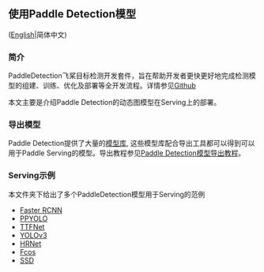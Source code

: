 ## 使用Paddle Detection模型

([English](./README.md)|简体中文)

### 简介

PaddleDetection飞桨目标检测开发套件，旨在帮助开发者更快更好地完成检测模型的组建、训练、优化及部署等全开发流程。详情参见[Github](https://github.com/PaddlePaddle/PaddleDetection/tree/master/dygraph)

本文主要是介绍Paddle Detection的动态图模型在Serving上的部署。

### 导出模型

Paddle Detection提供了大量的[模型库](https://github.com/PaddlePaddle/PaddleDetection/blob/master/dygraph/docs/MODEL_ZOO_cn.md), 这些模型库配合导出工具都可以得到可以用于Paddle Serving的模型。导出教程参见[Paddle Detection模型导出教程](https://github.com/PaddlePaddle/PaddleDetection/blob/master/dygraph/deploy/EXPORT_MODEL.md)。

### Serving示例
本文件夹下给出了多个PaddleDetection模型用于Serving的范例

- [Faster RCNN](./faster_rcnn_r50_fpn_1x_coco)
- [PPYOLO](./ppyolo_r50vd_dcn_1x_coco)
- [TTFNet](./ttfnet_darknet53_1x_coco)
- [YOLOv3](./yolov3_darknet53_270e_coco)
- [HRNet](./faster_rcnn_hrnetv2p_w18_1x)
- [Fcos](./fcos_dcn_r50_fpn_1x_coco)
- [SSD](./ssd_vgg16_300_240e_voc/)
